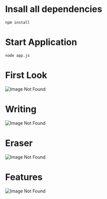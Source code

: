 # Insall all dependencies
```
npm install
```

# Start Application
```
node app.js
```
# First Look
![Image Not Found](https://gdurl.com/unwok)

# Writing
![Image Not Found](https://gdurl.com/YjNz)

# Eraser
![Image Not Found](https://gdurl.com/WQaZ)

# Features
![Image Not Found](https://gdurl.com/tgQ8)